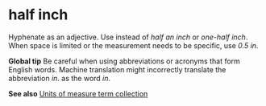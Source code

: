 # half inch

Hyphenate as an adjective. Use instead of *half an inch* or *one-half inch*. When space is limited or the measurement needs to be specific, use *0.5 in*.

**Global tip** Be careful when using abbreviations or acronyms that form English words. Machine translation might incorrectly translate the abbreviation *in*. as the word *in*.

**See also** [Units of measure term collection](../term-collections/units-of-measure-terms.md)
